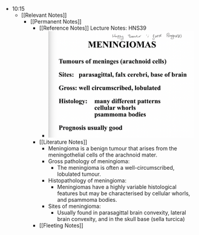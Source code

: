 - 10:15
	- [[Relevant Notes]]
		- [[Permanent Notes]]
			- [[Reference Notes]] Lecture Notes: HNS39
				- ![image.png](../assets/image_1674612975033_0.png)
			- [[Literature Notes]]
				- Meningioma is a benign tumour that arises from the meningothelial cells of the arachnoid mater.
				- Gross pathology of meningioma:
					- The meningioma is often a well-circumscribed, lobulated tumour.
				- Histopathology of meningioma:
					- Meningiomas have a highly variable histological features but may be characterised by cellular whorls, and psammoma bodies.
				- Sites of meningioma:
					- Usually found in parasagittal brain convexity, lateral brain convexity, and in the skull base (sella turcica)
			- [[Fleeting Notes]]